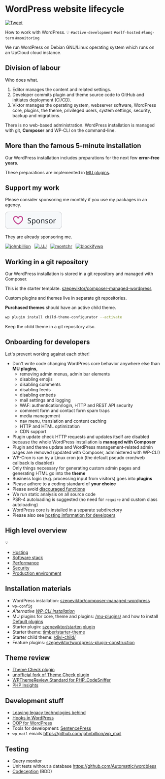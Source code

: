 # WordPress website lifecycle

[![Tweet](https://img.shields.io/badge/Tweet-share-d5d5d5?style=social&logo=twitter)](https://twitter.com/intent/tweet?text=Here%20is%20how%20to%20run%20WordPress&url=https%3A%2F%2Fgithub.com%2Fszepeviktor%2Fwordpress-website-lifecycle)

How to work with WordPress.
:bulb: `#active-development` `#self-hosted` `#long-term` `#monitoring`

We run WordPress on Debian GNU/Linux operating system
which runs on an UpCloud cloud instance.

## Division of labour

Who does what.

1.  Editor manages the content and related settings.
2.  Developer commits plugin and theme source code to GitHub
    and initiates deployment (CI/CD).
3.  Viktor manages the operating system, webserver software,
    WordPress core, plugins, the theme, privileged users,
    system settings, security, backup and migrations.

There is no web-based administration.
WordPress installation is managed with git, **Composer** and WP-CLI on the command-line.

## More than the famous 5-minute installation

Our WordPress installation includes preparations for the next few **error-free years**.

These preparations are implemented in [MU plugins](/mu-plugins/).

## Support my work

Please consider sponsoring me monthly if you use my packages in an agency.

[![Sponsor](https://github.com/szepeviktor/.github/raw/master/.github/assets/github-like-sponsor-button.svg)](https://github.com/sponsors/szepeviktor)

They are already sponsoring me.

<!-- markdownlint-disable MD033 -->
[<img src="https://github.com/johnbillion.png" width="50px" alt="johnbillion">](https://github.com/johnbillion)&nbsp;&nbsp;
[<img src="https://github.com/JJJ.png" width="50px" alt="JJJ">](https://github.com/JJJ)&nbsp;&nbsp;
[<img src="https://github.com/montchr.png" width="50px" alt="montchr">](https://github.com/montchr)&nbsp;&nbsp;
[<img src="https://github.com/blockifywp.png" width="50px" alt="blockifywp">](https://github.com/blockifywp)&nbsp;&nbsp;
<!-- markdownlint-enable MD033 -->

## Working in a git repository

Our WordPress installation is stored in a git repository
and managed with Composer.

This is the starter template.
[szepeviktor/composer-managed-wordpress](https://github.com/szepeviktor/composer-managed-wordpress)

Custom plugins and themes live in separate git repositories.

**Purchased themes** should have an active child theme.

```bash
wp plugin install child-theme-configurator --activate
```

Keep the child theme in a git repository also.

## Onboarding for developers

Let's prevent working against each other!

-   Don't write code changing WordPress core behavior anywhere else than **MU plugins**,
    - removing admin menus, admin bar elements
    - disabling emojis
    - disabling comments
    - disabling feeds
    - disabling embeds
    - mail settings and logging
    - WAF: authentication/login, HTTP and REST API security
    - comment form and contact form spam traps
    - media management
    - nav menu, translation and content caching
    - HTTP and HTML optimization
    - CDN support
-   Plugin update check HTTP requests and updates itself are disabled
    because the whole WordPress installation is **managed with Composer**
-   Plugin and theme update and WordPress management-related admin pages are removed
    (updated with Composer, administered with WP-CLI)
-   WP-Cron is ran by a Linux cron job (the default pseudo cron/web callback is disabled)
-   Only things necessary for generating custom admin pages
    and generating HTML go into the **theme**
-   Business logic (e.g. processing input from visitors) goes into **plugins**
-   Please adhere to a coding standard of **your choice**
-   Please avoid [discouraged functions](https://github.com/szepeviktor/debian-server-tools/blob/master/webserver/laravel/phpcs.xml#L18)
-   We run static analysis on all source code
-   PSR-4 autoloading is suggested (no need for `require` and custom class autoloading)
-   WordPress core is installed in a separate subdirectory
-   Please also see [hosting information for developers](https://github.com/szepeviktor/debian-server-tools/blob/master/Onboarding.md#onboarding-for-developers)

## High level overview

:bulb:

- [Hosting](https://github.com/szepeviktor/infrastructure-for-hosting-web-applications)
- [Software stack](/WordPress-stack.md)
- [Performance](/WordPress-performance.md)
- [Security](/WordPress-security.md)
- [Production environment](https://github.com/szepeviktor/debian-server-tools/blob/master/webserver/Production-website.md)

## Installation materials

-   WordPress installation: [szepeviktor/composer-managed-wordpress](https://github.com/szepeviktor/composer-managed-wordpress)
-   [`wp-config`](/wp-config)
-   _Alternative [WP-CLI installation](WP-CLI-installation.md)_
-   MU plugins for core, theme and plugins: [/mu-plugins/](/mu-plugins)
    and how to install [Default plugins](/Plugins.md)
-   Starter plugin: [szepeviktor/starter-plugin](https://github.com/szepeviktor/starter-plugin)
-   Starter theme: [timber/starter-theme](https://github.com/timber/starter-theme/tree/2.x)
-   Starter child theme: [/divi-child/](/divi-child)
-   Feature plugins: [szepeviktor/wordpress-plugin-construction](https://github.com/szepeviktor/wordpress-plugin-construction)

## Theme review

- [Theme Check plugin](https://wordpress.org/plugins/theme-check/)
- [unofficial fork of Theme Check plugin](https://themecheck.info/)
- [WPThemeReview Standard for PHP_CodeSniffer](https://github.com/WPTRT/WPThemeReview)
- [PHP Insights](https://github.com/nunomaduro/phpinsights)

## Development stuff

- [Leaving legacy technologies behind](https://github.com/szepeviktor/starter-plugin)
- [Hooks in WordPress](/WordPress-hooks.md)
- [OOP for WordPress](/WordPress-OOP.md)
- Tools for development: [SentencePress](https://github.com/szepeviktor/SentencePress)
- `wp_mail` emails https://github.com/johnbillion/wp_mail

## Testing

- [Query monitor](https://github.com/johnbillion/query-monitor)
- Unit tests without a database https://github.com/Automattic/wordbless
- [Codeception](https://github.com/lucatume/wp-browser) (BDD)
